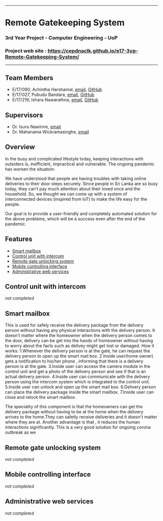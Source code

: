 ___
# Remote Gatekeeping System
### 3rd Year Project - Computer Engineering - UoP
### Project web site : https://cepdnaclk.github.io/e17-3yp-Remote-Gatekeeping-System/
___
## Team Members
- E/17/090, Achintha Harshamal, [email](mailto:achinthafharshamal@gmail.com), [GitHub](https://github.com/AchinthaHarshamal)
- E/17/027, Pubudu Bandara, [email](mailto:pubuducb@gmail.com), [GitHub](https://github.com/pubuducb)
- E/17/219, Ishara Nawarathna, [email](mailto:yc.ishara@gmail.com), [GitHub](https://github.com/IsharaNawarathna)
## Supervisors
- Dr. Isuru Nawinne, [email](mailto:isurunawinne@eng.pdn.ac.lk)
- Dr. Mahanama Wickramasinghe, [email](mailto:mahanamaw@eng.pdn.ac.lk)
## Overview
In the busy and complicated lifestyle today, keeping interactions with outsiders is, inefficient, impractical and vulnerable.
The ongoing pandemic has worsen the situatoin. 

We have understood that people are having troubles with taking online deliveries to their door steps securely.
Since people in Sri Lanka are so busy today, they can’t pay much attention about their loved once and the household.
So, we thought we can come up with a system of interconnected devices (inspired from IoT) to make the life easy for the people.

Our goal is to provide a user-friendly and completely automated solution for the above problems, which will be a success even after the end of the pandemic.
## Features
- [Smart mailbox](#smart-mailbox)
- [Control unit with intercom](#control-unit-with-intercom)
- [Remote gate unlocking system](#remote-gate-unlocking-system)
- [Mobile controlling interface](#mobile-controlling-interface)
- [Administrative web services](#administrative-web-services)


## Control unit with intercom
_not completed_

## Smart mailbox
This is used for safely receive the delivery package from the delivery person without having any physical interactions with the delivery person. It doesn't matter where the homeowner when the delivery person comes to the door, delivery can be get into the hands of homeowner without having to worry about the facts such as delivey might get lost or damaged.
  How it works:
  1.Whenever the delivery person is at the gate, he can request the delivery person to open up the smart mail box.
  2.Inside user(home owner) gets a notification to his/her phone , informing that there is a delivery person is at the gate.
  3.Inside user can access the camera module in the control unit and get a photo of the delivery person and see if that is an actual delivery person.
  4.Inside user can commiunicate with the delivery person using the intercom system which is integrated to the control unit.
  5.Inside user can unlock and open up the smart mail box.
  6.Delivery person can place the delivery package inside the smart mailbox.
  7.Inside user can close and relock the smart mailbox.
  
The speciality of this component is that the homeowners can get the delivery package without having to be at the home when the delivery arrives to the home.They can safetly receive deliveries and it doesn't matter where they are at. 
Another advantage is that , it reduces the human interactions significantly. This is a very good solution for ongoing corona outbreak as we

## Remote gate unlocking system
_not completed_
## Mobile controlling interface
_not completed_
## Administrative web services
_not completed_

